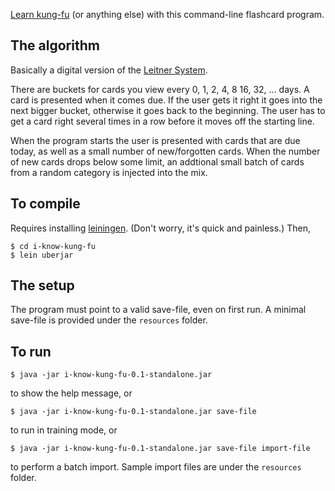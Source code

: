[Learn kung-fu](http://www.youtube.com/watch?v=6vMO3XmNXe4) (or anything else)
with this command-line flashcard program.

## The algorithm

Basically a digital version of the [Leitner
System](http://en.wikipedia.org/wiki/Leitner_system).

There are buckets for cards you view every 0, 1, 2, 4, 8 16, 32, ... days.  A
card is presented when it comes due.  If the user gets it right it goes into
the next bigger bucket, otherwise it goes back to the beginning.  The user has
to get a card right several times in a row before it moves off the starting line.

When the program starts the user is presented with cards that are due today, as
well as a small number of new/forgotten cards.  When the number of new cards
drops below some limit, an addtional small batch of cards from a random
category is injected into the mix.

## To compile

Requires installing [leiningen](https://github.com/technomancy/leiningen).
(Don't worry, it's quick and painless.)  Then,

    $ cd i-know-kung-fu
    $ lein uberjar

## The setup

The program must point to a valid save-file, even on first run.  A minimal
save-file is provided under the `resources` folder.

## To run

    $ java -jar i-know-kung-fu-0.1-standalone.jar

to show the help message, or

    $ java -jar i-know-kung-fu-0.1-standalone.jar save-file

to run in training mode, or

    $ java -jar i-know-kung-fu-0.1-standalone.jar save-file import-file

to perform a batch import.  Sample import files are under the `resources`
folder.
